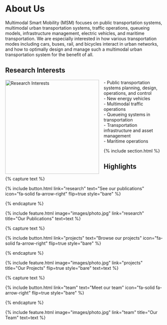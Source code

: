 ---
---

# About Us

Multimodal Smart Mobility (MSM) focuses on public transportation systems, multimodal urban transportation systems, traffic operations, queueing models, infrastructure management, electric vehicles, and maritime transportation. We are especially interested in how various transportation modes including cars, buses, rail, and bicycles interact in urban networks, and how to optimally design and manage such a multimodal urban transportation system for the benefit of all.

## Research Interests
<div style="float: left; margin-right: 15px;">
  <img src="https://github.com/guanlii/guanlii.github.io/raw/main/images/projects/queue/bus_queue.jpg#pic_left" alt="Research Interests" width="300">
</div>
<p>
-	Public transportation systems planning, design, operations, and control<br>
-	New energy vehicles<br>
-	Multimodal traffic operations<br>
-	Queueing systems in transportation<br>
-	Transportation infrastructure and asset management<br>
-	Maritime operations<br>
</p>

{% include section.html %}

## Highlights

{% capture text %}


{%
  include button.html
  link="research"
  text="See our publications"
  icon="fa-solid fa-arrow-right"
  flip=true
  style="bare"
%}

{% endcapture %}

{%
  include feature.html
  image="images/photo.jpg"
  link="research"
  title="Our Publications"
  text=text
%}

{% capture text %}


{%
  include button.html
  link="projects"
  text="Browse our projects"
  icon="fa-solid fa-arrow-right"
  flip=true
  style="bare"
%}

{% endcapture %}

{%
  include feature.html
  image="images/photo.jpg"
  link="projects"
  title="Our Projects"
  flip=true
  style="bare"
  text=text
%}

{% capture text %}


{%
  include button.html
  link="team"
  text="Meet our team"
  icon="fa-solid fa-arrow-right"
  flip=true
  style="bare"
%}

{% endcapture %}

{%
  include feature.html
  image="images/photo.jpg"
  link="team"
  title="Our Team"
  text=text
%}
